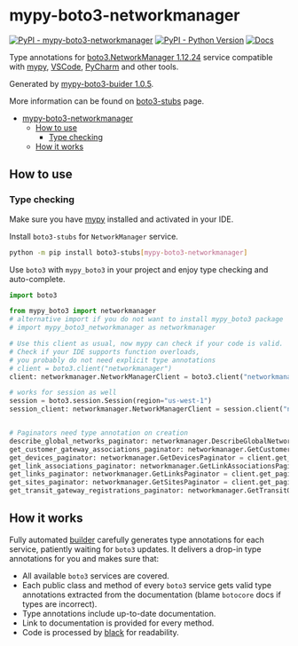 # mypy-boto3-networkmanager

[![PyPI - mypy-boto3-networkmanager](https://img.shields.io/pypi/v/mypy-boto3-networkmanager.svg?color=blue)](https://pypi.org/project/mypy-boto3-networkmanager)
[![PyPI - Python Version](https://img.shields.io/pypi/pyversions/mypy-boto3-networkmanager.svg?color=blue)](https://pypi.org/project/mypy-boto3-networkmanager)
[![Docs](https://img.shields.io/readthedocs/mypy-boto3-builder.svg?color=blue)](https://mypy-boto3-builder.readthedocs.io/)

Type annotations for
[boto3.NetworkManager 1.12.24](https://boto3.amazonaws.com/v1/documentation/api/1.12.24/reference/services/networkmanager.html#NetworkManager) service
compatible with [mypy](https://github.com/python/mypy), [VSCode](https://code.visualstudio.com/),
[PyCharm](https://www.jetbrains.com/pycharm/) and other tools.

Generated by [mypy-boto3-buider 1.0.5](https://github.com/vemel/mypy_boto3_builder).

More information can be found on [boto3-stubs](https://pypi.org/project/boto3-stubs/) page.

- [mypy-boto3-networkmanager](#mypy-boto3-networkmanager)
  - [How to use](#how-to-use)
    - [Type checking](#type-checking)
  - [How it works](#how-it-works)

## How to use

### Type checking

Make sure you have [mypy](https://github.com/python/mypy) installed and activated in your IDE.

Install `boto3-stubs` for `NetworkManager` service.

```bash
python -m pip install boto3-stubs[mypy-boto3-networkmanager]
```

Use `boto3` with `mypy_boto3` in your project and enjoy type checking and auto-complete.

```python
import boto3

from mypy_boto3 import networkmanager
# alternative import if you do not want to install mypy_boto3 package
# import mypy_boto3_networkmanager as networkmanager

# Use this client as usual, now mypy can check if your code is valid.
# Check if your IDE supports function overloads,
# you probably do not need explicit type annotations
# client = boto3.client("networkmanager")
client: networkmanager.NetworkManagerClient = boto3.client("networkmanager")

# works for session as well
session = boto3.session.Session(region="us-west-1")
session_client: networkmanager.NetworkManagerClient = session.client("networkmanager")


# Paginators need type annotation on creation
describe_global_networks_paginator: networkmanager.DescribeGlobalNetworksPaginator = client.get_paginator("describe_global_networks")
get_customer_gateway_associations_paginator: networkmanager.GetCustomerGatewayAssociationsPaginator = client.get_paginator("get_customer_gateway_associations")
get_devices_paginator: networkmanager.GetDevicesPaginator = client.get_paginator("get_devices")
get_link_associations_paginator: networkmanager.GetLinkAssociationsPaginator = client.get_paginator("get_link_associations")
get_links_paginator: networkmanager.GetLinksPaginator = client.get_paginator("get_links")
get_sites_paginator: networkmanager.GetSitesPaginator = client.get_paginator("get_sites")
get_transit_gateway_registrations_paginator: networkmanager.GetTransitGatewayRegistrationsPaginator = client.get_paginator("get_transit_gateway_registrations")
```

## How it works

Fully automated [builder](https://github.com/vemel/mypy_boto3_builder) carefully generates
type annotations for each service, patiently waiting for `boto3` updates. It delivers
a drop-in type annotations for you and makes sure that:

- All available `boto3` services are covered.
- Each public class and method of every `boto3` service gets valid type annotations
  extracted from the documentation (blame `botocore` docs if types are incorrect).
- Type annotations include up-to-date documentation.
- Link to documentation is provided for every method.
- Code is processed by [black](https://github.com/psf/black) for readability.